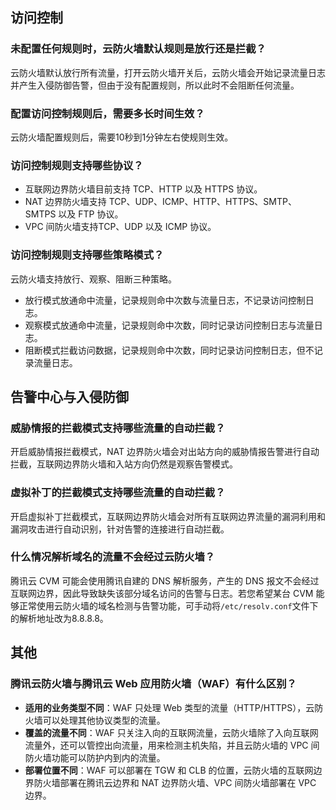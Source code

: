 ## 访问控制

### **未配置任何规则时，云防火墙默认规则是放行还是拦截？**
云防火墙默认放行所有流量，打开云防火墙开关后，云防火墙会开始记录流量日志并产生入侵防御告警，但由于没有配置规则，所以此时不会阻断任何流量。

### **配置访问控制规则后，需要多长时间生效？**
云防火墙配置规则后，需要10秒到1分钟左右使规则生效。

### **访问控制规则支持哪些协议？**
- 互联网边界防火墙目前支持 TCP、HTTP 以及 HTTPS 协议。
- NAT 边界防火墙支持 TCP、UDP、ICMP、HTTP、HTTPS、SMTP、SMTPS 以及 FTP 协议。
- VPC 间防火墙支持TCP、UDP 以及 ICMP 协议。

### **访问控制规则支持哪些策略模式？**
云防火墙支持放行、观察、阻断三种策略。
- 放行模式放通命中流量，记录规则命中次数与流量日志，不记录访问控制日志。
- 观察模式放通命中流量，记录规则命中次数，同时记录访问控制日志与流量日志。
- 阻断模式拦截访问数据，记录规则命中次数，同时记录访问控制日志，但不记录流量日志。


## 告警中心与入侵防御

### 威胁情报的拦截模式支持哪些流量的自动拦截？
开启威胁情报拦截模式，NAT 边界防火墙会对出站方向的威胁情报告警进行自动拦截，互联网边界防火墙和入站方向仍然是观察告警模式。
### 虚拟补丁的拦截模式支持哪些流量的自动拦截？
开启虚拟补丁拦截模式，互联网边界防火墙会对所有互联网边界流量的漏洞利用和漏洞攻击进行自动识别，针对告警的连接进行自动拦截。

### **什么情况解析域名的流量不会经过云防火墙？**
腾讯云 CVM 可能会使用腾讯自建的 DNS 解析服务，产生的 DNS 报文不会经过互联网边界，因此导致缺失该部分域名访问的告警与日志。若您希望某台 CVM 能够正常使用云防火墙的域名检测与告警功能，可手动将`/etc/resolv.conf`文件下的解析地址改为8.8.8.8。

## 其他
### 腾讯云防火墙与腾讯云 Web 应用防火墙（WAF）有什么区别？
- **适用的业务类型不同**：WAF 只处理 Web 类型的流量（HTTP/HTTPS），云防火墙可以处理其他协议类型的流量。
- **覆盖的流量不同**：WAF 只关注入向的互联网流量，云防火墙除了入向互联网流量外，还可以管控出向流量，用来检测主机失陷，并且云防火墙的 VPC 间防火墙功能可以防护内到内的流量。
- **部署位置不同**：WAF 可以部署在 TGW 和 CLB 的位置，云防火墙的互联网边界防火墙部署在腾讯云边界和 NAT 边界防火墙、VPC 间防火墙部署在 VPC 边界。
